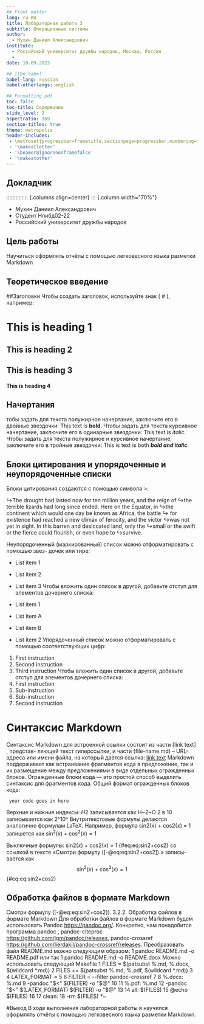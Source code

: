 ```yaml
---
## Front matter
lang: ru-RU
title: Лабораторная работа 3
subtitle: Операционные системы
author:
  - Мухин Даниил Александрович
institute:
  - Российский университет дружбы народов, Москва, Россия
  - 
date: 10.09.2023

## i18n babel
babel-lang: russian
babel-otherlangs: english

## Formatting pdf
toc: false
toc-title: Содержание
slide_level: 2
aspectratio: 169
section-titles: true
theme: metropolis
header-includes:
 - \metroset{progressbar=frametitle,sectionpage=progressbar,numbering=fraction}
 - '\makeatletter'
 - '\beamer@ignorenonframefalse'
 - '\makeatother'
---
```



## Докладчик

:::::::::::::: {.columns align=center}
::: {.column width="70%"}

  * Мухин Даниил Александрович
  * Студент Нпибд02-22
  * Российский университет дружбы народов
  
## Цель работы

Научиться оформлять отчёты с помощью легковесного языка разметки Markdown

## Теоретическое введение

##Заголовки 
Чтобы создать заголовок, используйте знак ( # ), например:
# This is heading 1
## This is heading 2
## This is heading 3
#### This is heading 4

## Начертания
тобы задать для текста полужирное начертание, заключите его в двойные звездочки:
This text is **bold**.
Чтобы задать для текста курсивное начертание, заключите его в одинарные звездочки:
This text is *italic*.
Чтобы задать для текста полужирное и курсивное начертание, заключите его в тройные
звездочки:
This is text is both ***bold and italic***.

## Блоки цитирования и упорядоченные и неупорядоченные списки
Блоки цитирования создаются с помощью символа >:
> 
↪The drought had lasted now for ten million years, and the reign of
 ↪the terrible lizards had long since ended. Here on the Equator, in
 ↪the continent which would one day be known as Africa, the battle
↪ for existence had reached a new climax of ferocity, and the victor
 ↪was not yet in sight. In this barren and desiccated land, only the
 ↪small or the swift or the fierce could flourish, or even hope to
 ↪survive.

Неупорядоченный (маркированный) список можно отформатировать с помощью звез-
дочек или тире:
- List item 1
- List item 2
- List item 3
Чтобы вложить один список в другой, добавьте отступ для элементов дочернего списка:

 - List item 1
  - List item A
  - List item B
- List item 2
 Упорядоченный список можно отформатировать с помощью соответствующих цифр:
1. First instruction
1. Second instruction
1. Third instruction
 Чтобы вложить один список в другой, добавьте отступ для элементов дочернего списка:
1. First instruction
 1. Sub-instruction
 1. Sub-instruction
1. Second instruction

# Синтаксис Markdown
 Синтаксис Markdown для встроенной ссылки состоит из части [link text] , представ-
ляющей текст гиперссылки, и части (file-name.md) – URL-адреса или имени файла,
на который дается ссылка:
 [link text](file-name.md)
  Markdown поддерживает как встраивание фрагментов кода в предложение, так и их
размещение между предложениями в виде отдельных огражденных блоков. Огражденные
блоки кода — это простой способ выделить синтаксис для фрагментов кода. Общий
формат огражденных блоков кода:
``` language
 your code goes in here
```
Верхние и нижние индексы:
               𝐻2
записывается как
         H~2~O
         2 в 10
записывается как
 2^10^
 Внутритекстовые формулы делаются аналогично формулам LaTeX. Например, формула
sin2(𝑥) + cos2(𝑥) = 1 запишется как
 $\sin^2 (x) + \cos^2 (x) = 1$
 
Выключные формулы:
          sin2(𝑥) + cos2(𝑥) = 1
{#eq:eq:sin2+cos2} со ссылкой в тексте «Смотри формулу ([-@eq:eq:sin2+cos2]).» записы-
вается как
$$
\sin^2 (x) + \cos^2 (x) = 1
$$ {#eq:eq:sin2+cos2)

## Обработка файлов в формате Markdown

Смотри формулу ([-@eq:eq:sin2+cos2]).
3.2.2. Обработка файлов в формате Markdown
Для обработки файлов в формате Markdown будем использовать Pandoc
https://pandoc.org/. Конкретно, нам понадобится программа pandoc ,
pandoc-citeproc https://github.com/jgm/pandoc/releases, pandoc-crossref
https://github.com/lierdakil/pandoc-crossref/releases.
Преобразовать файл README.md можно следующим образом:
1 pandoc README.md -o README.pdf
или так
1 pandoc README.md -o README.docx
Можно использовать следующий Makefile
1 FILES = $(patsubst %.md, %.docx, $(wildcard *.md))
2 FILES += $(patsubst %.md, %.pdf, $(wildcard *.md))
3
4 LATEX_FORMAT =
5
6 FILTER = --filter pandoc-crossref
7
8 %.docx: %.md
9 -pandoc "$<" $(FILTER) -o "$@"
10
11 %.pdf: %.md
12 -pandoc "$<" $(LATEX_FORMAT) $(FILTER) -o "$@"
13
14 all: $(FILES)
15 @echo $(FILES)
16
17 clean:
18 -rm $(FILES) *~

#Вывод 
В ходе выполнения лабораторной работы я научился оформлять отчёты с помощью легковесного языка разметки Markdown.

